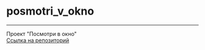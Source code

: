 # posmotri_v_okno
---
Проект "Посмотри в окно"  
[Ссылка на репозиторий](https://github.com/Siberianvoyager/posmotri_v_okno.git)
